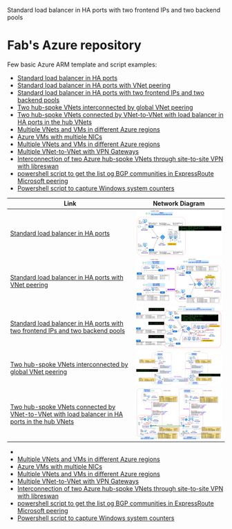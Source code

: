 Standard load balancer in HA ports with two frontend IPs and two backend pools<properties
   pageTitle="Examples of Azure templates and scripts"
   description="Examples of Azure templates and scripts"
   services=""
   documentationCenter="na"
   authors="fabferri"
   manager=""
   editor=""/>

<tags
   ms.service="Configuration-Example-Azure"
   ms.devlang="na"
   ms.topic="article"
   ms.tgt_pltfrm="na"
   ms.workload="na"
   ms.date="21/11/2016"
   ms.author="fabferri" />

# Fab's Azure repository
Few basic Azure ARM template and script examples:

* [Standard load balancer in HA ports](./101-ilb-ha-ports-1vnet/)
* [Standard load balancer in HA ports with VNet peering](./101-ilb-ha-ports-vnetpeering/)
* [Standard load balancer in HA ports with two frontend IPs and two backend pools](./101-ilb-ha-ports-2frontend-2backendpools)
* [Two hub-spoke VNets interconnected by global VNet peering](./101-01-vnet-peering-2hubspoke)
* [Two hub-spoke VNets connected by VNet-to-VNet with load balancer in HA ports in the hub VNets](./101-03-vnet-peering-2hubspoke-ilb-vpn)
* [Multiple VNets and VMs in different Azure regions](./101-multiple-vnets-vms/)
* [Azure VMs with multiple NICs](./101-vms-multiple-nics-01/README.md)
* [Multiple VNets and VMs in different Azure regions](./101-multiple-vnets-vms/)
* [Multiple VNet-to-VNet with VPN Gateways](./vnet-2-vnet-vpn/README.md)
* [Interconnection of two Azure hub-spoke VNets through site-to-site VPN with libreswan](./101-vpn-libreswan/)
* [powershell script to get the list og BGP communities in ExpressRoute Microsoft peering](./ExpressRoute-MS-Peering-BGPCommunity/)
* [Powershell script to capture Windows system counters](./win-sys-counters/)



| Link     | Network Diagram|
|----------|:--------------:|
| [Standard load balancer in HA ports](./101-ilb-ha-ports-1vnet/)|  <img src="./101-ilb-ha-ports-1vnet/media/network-diagram.png" align="left" width="500"> |
| [Standard load balancer in HA ports with VNet peering](./101-ilb-ha-ports-vnetpeering/)| <img src="./101-ilb-ha-ports-vnetpeering/media/network-diagram.png" align="left" width="500"> |
| [Standard load balancer in HA ports with two frontend IPs and two backend pools](./101-ilb-ha-ports-2frontend-2backendpools) | <img src="./101-ilb-ha-ports-2frontend-2backendpools/media/network-diagram.png" align="left" width="500"> |
|[Two hub-spoke VNets interconnected by global VNet peering](./101-01-vnet-peering-2hubspoke)|  <img src="./101-01-vnet-peering-2hubspoke/media/network-diagram.png" align="left" width="500"> |
|[Two hub-spoke VNets connected by VNet-to-VNet with load balancer in HA ports in the hub VNets](./101-03-vnet-peering-2hubspoke-ilb-vpn)|<img src="./101-03-vnet-peering-2hubspoke-ilb-vpn/media/network-diagram.png" align="left" width="500">|


* 
* [Multiple VNets and VMs in different Azure regions](./101-multiple-vnets-vms/)
* [Azure VMs with multiple NICs](./101-vms-multiple-nics-01/README.md)
* [Multiple VNets and VMs in different Azure regions](./101-multiple-vnets-vms/)
* [Multiple VNet-to-VNet with VPN Gateways](./vnet-2-vnet-vpn/README.md)
* [Interconnection of two Azure hub-spoke VNets through site-to-site VPN with libreswan](./101-vpn-libreswan/)
* [powershell script to get the list og BGP communities in ExpressRoute Microsoft peering](./ExpressRoute-MS-Peering-BGPCommunity/)
* [Powershell script to capture Windows system counters](./win-sys-counters/)
